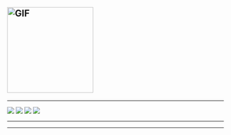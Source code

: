 ## <img src="https://i.imgur.com/CjtVabz.gif" alt="GIF" height="200">
***
![](https://img.shields.io/endpoint?label=currently&url=https://dev.discordprofiles.me/api/badge/status/236731793892573185?simple=true) ![](https://img.shields.io/endpoint?url=https://dev.discordprofiles.me/api/badge/playing/236731793892573185?vscode=false) ![](https://img.shields.io/endpoint?url=https://dev.discordprofiles.me/api/badge/vscode/236731793892573185) ![](https://img.shields.io/endpoint?url=https://dev.discordprofiles.me/api/badge/spotify/236731793892573185)
***
<!--
[![Langs](https://github-readme-stats.vercel.app/api/top-langs/?username=IOxeOfficial&title_color=FFA759&icon_color=FFD580&bg_color=1F2430&text_color=FFCC66&layout=compact)](https://github.com/anuraghazra/github-readme-stats)
-->
***
<!--
[![IOxeOfficial Status](https://github-readme-stats.vercel.app/api?username=IOxeOfficial&hide=["prs","issues"]&show_icons=true&title_color=FFFFFF&icon_color=FFFFFF&text_color=FFFFFF&bg_color=7289DA)]
-->

